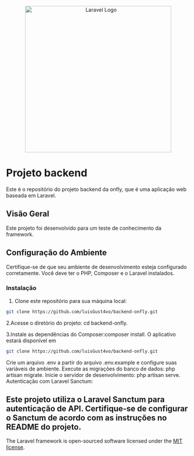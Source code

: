 <p align="center"><a href="https://laravel.com" target="_blank"><img src="https://raw.githubusercontent.com/laravel/art/master/logo-lockup/5%20SVG/2%20CMYK/1%20Full%20Color/laravel-logolockup-cmyk-red.svg" width="400" alt="Laravel Logo"></a></p>

# Projeto backend

Este é o repositório do projeto backend da onfly, que é uma aplicação web baseada em Laravel.

## Visão Geral

Este projeto foi desenvolvido para um teste de conhecimento da framework.

## Configuração do Ambiente

Certifique-se de que seu ambiente de desenvolvimento esteja configurado corretamente. Você deve ter o PHP, Composer e o Laravel instalados.

### Instalação

1. Clone este repositório para sua máquina local:

```bash
git clone https://github.com/luisGust4vo/backend-onfly.git
```
2.Acesse o diretório do projeto: cd backend-onfly.

3.Instale as dependências do Composer:composer install.
O aplicativo estará disponível em 

```bash
git clone https://github.com/luisGust4vo/backend-onfly.git
```

Crie um arquivo .env a partir do arquivo .env.example e configure suas variáveis de ambiente.
Execute as migrações do banco de dados: php artisan migrate.
Inicie o servidor de desenvolvimento: php artisan serve.
Autenticação com Laravel Sanctum:
## Este projeto utiliza o Laravel Sanctum para autenticação de API. Certifique-se de configurar o Sanctum de acordo com as instruções no README do projeto.

The Laravel framework is open-sourced software licensed under the [MIT license](https://opensource.org/licenses/MIT).
